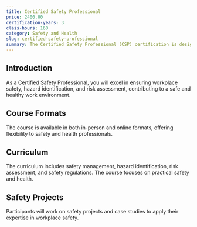 ```yaml
---
title: Certified Safety Professional
price: 2400.00
certification-years: 3
class-hours: 160
category: Safety and Health
slug: certified-safety-professional
summary: The Certified Safety Professional (CSP) certification is designed for professionals in safety and health roles. This comprehensive course covers safety management, hazard identification, and risk assessment. It equips candidates with the skills needed to ensure workplace safety and compliance.
---
```


## Introduction

As a Certified Safety Professional, you will excel in ensuring workplace safety, hazard identification, and risk assessment, contributing to a safe and healthy work environment.

## Course Formats

The course is available in both in-person and online formats, offering flexibility to safety and health professionals.

## Curriculum

The curriculum includes safety management, hazard identification, risk assessment, and safety regulations. The course focuses on practical safety and health.

## Safety Projects

Participants will work on safety projects and case studies to apply their expertise in workplace safety.


